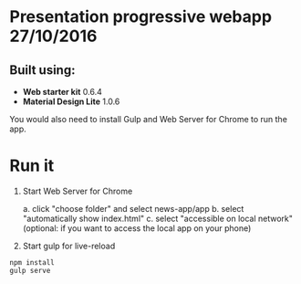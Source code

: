 # Presentation progressive webapp 27/10/2016

## Built using:

- **Web starter kit** 0.6.4
- **Material Design Lite** 1.0.6

You would also need to install Gulp and Web Server for Chrome to run the app.

# Run it

1. Start Web Server for Chrome

    a. click "choose folder" and select news-app/app
    b. select "automatically show index.html"
    c. select "accessible on local network" (optional: if you want to access the local app on your phone)

2. Start gulp for live-reload

```
npm install
gulp serve
```

